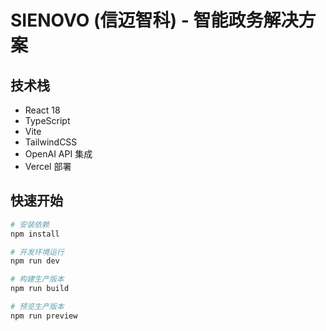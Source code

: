 # SIENOVO (信迈智科) - 智能政务解决方案

## 技术栈

- React 18
- TypeScript
- Vite
- TailwindCSS
- OpenAI API 集成
- Vercel 部署

## 快速开始

```bash
# 安装依赖
npm install

# 开发环境运行
npm run dev

# 构建生产版本
npm run build

# 预览生产版本
npm run preview
```